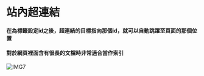 # 站內超連結
#### 在為標籤設定id之後，超連結的目標指向那個id，就可以自動跳躍至頁面的那個位置
#### 對於網頁裡面含有很長的文檔時非常適合當作索引
![IMG7](https://github.com/AlexTrinityBlock/HTML-is-Good-/blob/master/resource/IMG7.png?raw=true)
